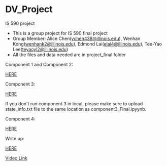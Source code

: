 # DV_Project
IS 590 project
 - This is a group project for IS 590 final project
 - Group Member: Alice Chen(ychen438@illinois.edu), Wenhan Kong(wenhank2@illinois.edu), Edmond Lai(elai4@illinois.edu), Tee-Yao Lee(teyaoyl2@illinois.edu)
 - All the files and data needed are in project_final folder

Component 1 and Component 2:

[HERE](https://github.com/wenhank216/DV_Project/blob/master/project_final/Component1_combine%20(2).ipynb)

Component 3:

[HERE](https://github.com/wenhank216/DV_Project/blob/master/project_final/Component%203_Final.ipynb)

If you don't run component 3 in local, please make sure to upload state_info.txt file to the same location as component3_Final.ipyynb.

Component 4:

[HERE](https://github.com/wenhank216/DV_Project/blob/master/project_final/Infographic.pdf)

Write up:

[HERE](https://github.com/wenhank216/DV_Project/blob/master/project_final/Final_WriteUp.ipynb)


[Video Link](https://mediaspace.illinois.edu/media/t/1_rsd2bkkv)
